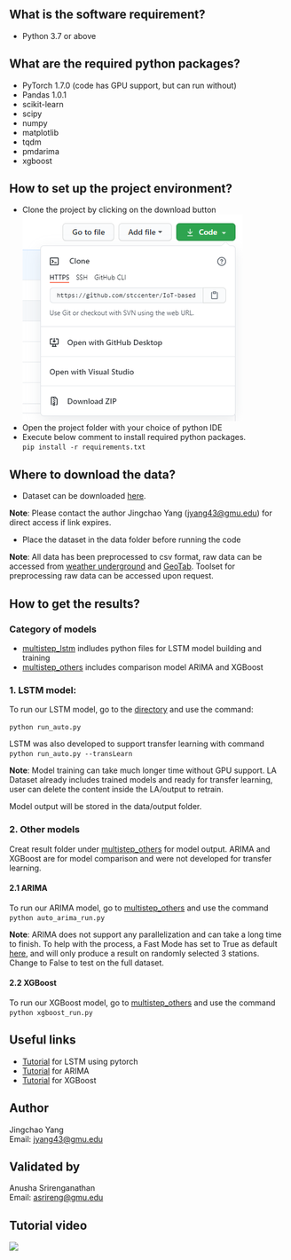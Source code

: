 ## What is the software requirement?
* Python 3.7 or above

## What are the required python packages?
* PyTorch 1.7.0 (code has GPU support, but can run without)
* Pandas 1.0.1
* scikit-learn
* scipy
* numpy
* matplotlib
* tqdm
* pmdarima
* xgboost

## How to set up the project environment?
* Clone the project by clicking on the download button<br>
![clonerepo view](data/view/clonerepo.PNG)
* Open the project folder with your choice of python IDE
* Execute below comment to install required python packages.<br>
        `pip install -r requirements.txt`


## Where to download the data?
* Dataset can be downloaded [here](https://exchangelabsgmu-my.sharepoint.com/personal/jyang43_masonlive_gmu_edu/_layouts/15/onedrive.aspx?id=%2Fpersonal%2Fjyang43%5Fmasonlive%5Fgmu%5Fedu%2FDocuments%2Fdissertation%2Ftemperature%20prediction%2Fpaper%20drafting%2Fgit%5Fcode%5Fsup%2Fdata&originalPath=aHR0cHM6Ly9leGNoYW5nZWxhYnNnbXUtbXkuc2hhcmVwb2ludC5jb20vOmY6L2cvcGVyc29uYWwvanlhbmc0M19tYXNvbmxpdmVfZ211X2VkdS9Fbi1UWkxGNFVWQkFxeUN0aXlRT1lNMEJVM2xlRkw0VFNDSmQxOHhvSVhvdkdBP3J0aW1lPWFiRjJFVFhOMkVn). 

**Note**: Please contact the author Jingchao Yang (jyang43@gmu.edu) for direct access if link expires.
* Place the dataset in the data folder before running the code

**Note**: All data has been preprocessed to csv format, raw data can be accessed from [weather underground](https://www.wunderground.com/) and [GeoTab](https://data.geotab.com/weather/temperature). Toolset for preprocessing raw data can be accessed upon request.

## How to get the results?
### Category of models
* [multistep_lstm](multistep_lstm) indludes python files for LSTM model building and training
* [multistep_others](multistep_others) includes comparison model ARIMA and XGBoost

### 1. LSTM model:
To run our LSTM model, go to the [directory](multistep_lstm) and use the command:

`python run_auto.py`

LSTM was also developed to support transfer learning with command <br>
`python run_auto.py --transLearn`

**Note**: Model training can take much longer time without GPU support. LA Dataset already includes trained models and ready for transfer learning, user can delete the content inside the LA/output to retrain.

Model output will be stored in the data/output folder.

### 2. Other models
Creat result folder under [multistep_others](multistep_others) for model output. ARIMA and XGBoost are for model comparison and were not developed for transfer learning.

#### 2.1 ARIMA
To run our ARIMA model, go to [multistep_others](multistep_others) and use the command <br>
```python auto_arima_run.py```

**Note**: ARIMA does not support any parallelization and can take a long time to finish. To help with the process, a Fast Mode has set to True as default [here](https://github.com/stccenter/IoT-based-Temperature-Prediction/blob/main/multistep_others/auto_arima_run.py#L19), and will only produce a result on randomly selected 3 stations. Change to False to test on the full dataset.

#### 2.2 XGBoost
To run our XGBoost model, go to [multistep_others](multistep_others) and use the command <br>
```python xgboost_run.py```

## Useful links
* [Tutorial](https://stackabuse.com/time-series-prediction-using-lstm-with-pytorch-in-python/) for LSTM using pytorch
* [Tutorial](https://www.kaggle.com/sumi25/understand-arima-and-tune-p-d-q) for ARIMA
* [Tutorial](https://www.kaggle.com/furiousx7/xgboost-time-series) for XGBoost

## Author
Jingchao Yang <br>
Email: jyang43@gmu.edu
## Validated by
Anusha Srirenganathan <br>
Email: asrireng@gmu.edu

## Tutorial video <br/>
[<img src="https://github.com/stccenter/IoT-based-Temperature-Prediction/blob/main/data/view/thumbnail.jpg" width="60%">](https://youtu.be/HIrH0976zrY)


